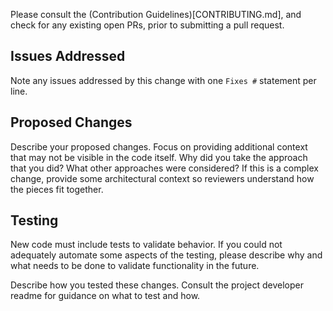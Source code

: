 Please consult the (Contribution Guidelines)[CONTRIBUTING.md], and check for
any existing open PRs, prior to submitting a pull request.

## Issues Addressed

Note any issues addressed by this change with one `Fixes #` statement per line.

## Proposed Changes

Describe your proposed changes. Focus on providing additional context that
may not be visible in the code itself. Why did you take the approach that you
did? What other approaches were considered? If this is a complex change,
provide some architectural context so reviewers understand how the pieces
fit together.

## Testing

New code must include tests to validate behavior. If you could not adequately
automate some aspects of the testing, please describe why and what needs to
be done to validate functionality in the future.

Describe how you tested these changes. Consult the project developer readme
for guidance on what to test and how.
